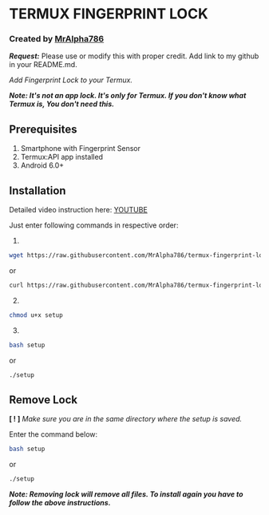 # TERMUX FINGERPRINT LOCK
### Created by [MrAlpha786](https://github.com/MrAlpha786)
***Request:*** Please use or modify this with proper credit. Add link to my github in your README.md.

_Add Fingerprint Lock to your Termux._

***Note: It's not an app lock. It's only for Termux.
      If you don't know what Termux is, You don't need this.***

## Prerequisites
1. Smartphone with Fingerprint Sensor
2. Termux:API app installed
3. Android 6.0+

## Installation

Detailed video instruction here: [YOUTUBE](https://youtu.be/A6EHpyLn3fM)

Just enter following commands in respective order:

1.
```bash
wget https://raw.githubusercontent.com/MrAlpha786/termux-fingerprint-lock/master/setup
```
or
```bash
curl https://raw.githubusercontent.com/MrAlpha786/termux-fingerprint-lock/master/setup > setup
```
2.  
```bash
chmod u+x setup
```
3.
```bash
bash setup
```
or
```bash
./setup
```

## Remove Lock

**[ ! ]** _Make sure you are in the same directory where the setup is saved._

Enter the command below:

```bash
bash setup
```
or
```bash
./setup
```
***Note: Removing lock will remove all files. To install again you have to follow the above instructions.***

